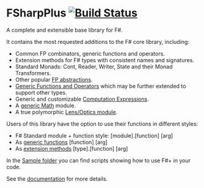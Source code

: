 FSharpPlus [![Build Status](https://api.travis-ci.org/gusty/FSharpPlus.svg?branch=master)](https://travis-ci.org/gusty/FSharpPlus)
==========

A complete and extensible base library for F#.

It contains the most requested additions to the F# core library, including:

 - Common FP combinators, generic functions and operators.
 - Extension methods for F# types with consistent names and signatures.
 - Standard Monads: Cont, Reader, Writer, State and their Monad Transformers.
 - Other popular [FP abstractions](//gusty.github.io/FSharpPlus/abstractions.html).
 - [Generic Functions and Operators](//gusty.github.io/FSharpPlus/reference/fsharpplus-operators.html) which may be further extended to support other types.
 - Generic and customizable [Computation Expressions](//gusty.github.io/FSharpPlus/computation-expressions.html).
 - A [generic Math](//gusty.github.io/FSharpPlus/numerics.html) module.
 - A true polymorphic [Lens/Optics module](//gusty.github.io/FSharpPlus/tutorial.html#Lens).

Users of this library have the option to use their functions in different styles:
 - F# Standard module + function style: [module].[function] [arg]
 - As [generic functions](//gusty.github.io/FSharpPlus/generic-doc.html) [function] [arg]
 - As [extension methods](//gusty.github.io/FSharpPlus/extension-methods.html) [type].[function] [arg]

In the [Sample folder](//github.com/gusty/FSharpPlus/tree/master/src/FSharpPlus/Samples) you can find scripts showing how to use F#+ in your code.

See the [documentation](//gusty.github.io/FSharpPlus) for more details.
